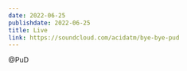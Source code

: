 ```yaml
---
date: 2022-06-25
publishdate: 2022-06-25
title: Live
link: https://soundcloud.com/acidatm/bye-bye-pud
---
```

@PuD
